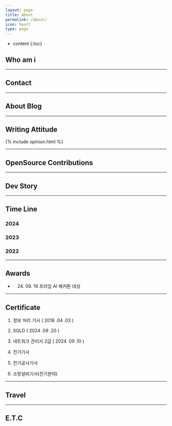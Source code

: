 ```yaml
---
layout: page
title: About
permalink: /about/
icon: heart
type: page
---
```


* content
{:toc}

## Who am i



---

## Contact



--- 

## About Blog




---


## Writing Attitude

{% include opinion.html %}




---

## OpenSource Contributions


---

## Dev Story


---

## Time Line

### 2024



### 2023



### 2022



---

## Awards

* 　24. 09. 19 프라임 AI 해커톤 대상


---

## Certificate

1. 정보 처리 기사 ( 2018 .04 .03 )

1. SQLD ( 2024 .09 .20 )

1. 네트워크 관리사 2급 ( 2024 .09 .10 )

1. 전기기사

1. 전기공사기사

1. 소방설비기사(전기분야)

---

## Travel


---

## E.T.C

